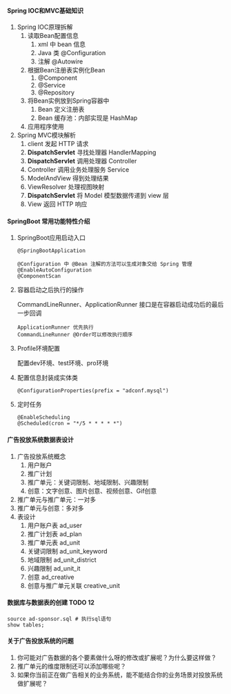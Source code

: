 #### Spring IOC和MVC基础知识

1. Spring IOC原理拆解
   1. 读取Bean配置信息
      1. xml 中 bean 信息
      2. Java 类 @Configuration
      3. 注解 @Autowire
   2. 根据Bean注册表实例化Bean
      1. @Component
      2. @Service
      3. @Repository
   3. 将Bean实例放到Spring容器中
      1. Bean 定义注册表
      2. Bean 缓存池：内部实现是 HashMap
   4. 应用程序使用
2. Spring MVC模块解析
   1. client 发起 HTTP 请求
   2. **DispatchServlet** 寻找处理器 HandlerMapping
   3. **DispatchServlet** 调用处理器 Controller
   4. Controller 调用业务处理服务 Service
   5. ModelAndView 得到处理结果
   6. ViewResolver 处理视图映射
   7. **DispatchServlet** 将 Model 模型数据传递到 view 层
   8. View 返回 HTTP 响应

#### SpringBoot 常用功能特性介绍

1. SpringBoot应用启动入口

   ```
   @SpringBootApplication
   
   @Configuration 中 @Bean 注解的方法可以生成对象交给 Spring 管理
   @EnableAutoConfiguration
   @ComponentScan
   ```

2. 容器启动之后执行的操作

   CommandLineRunner、ApplicationRunner 接口是在容器启动成功后的最后一步回调

   ```
   ApplicationRunner 优先执行
   CommandLineRunner @Order可以修改执行顺序
   ```

3. Profile环境配置

   配置dev环境、test环境、pro环境

4. 配置信息封装成实体类

   ```
   @ConfigurationProperties(prefix = "adconf.mysql")
   ```

5. 定时任务

   ```
   @EnableScheduling
   @Scheduled(cron = "*/5 * * * * *")
   ```

#### 广告投放系统数据表设计

1. 广告投放系统概念
   1. 用户账户
   2. 推广计划
   3. 推广单元：关键词限制、地域限制、兴趣限制
   4. 创意：文字创意、图片创意、视频创意、Gif创意
2. 推广单元与推广单元：一对多
3. 推广单元与创意：多对多
4. 表设计
   1. 用户账户表 ad_user
   2. 推广计划表 ad_plan
   3. 推广单元表 ad_unit
   4. 关键词限制 ad_unit_keyword
   5. 地域限制 ad_unit_district
   6. 兴趣限制 ad_unit_it
   7. 创意 ad_creative
   8. 创意与推广单元关联 creative_unit

####  数据库与数据表的创建 TODO 12

```mysql
source ad-sponsor.sql # 执行sql语句
show tables;
```

#### 关于广告投放系统的问题

1. 你可能对广告数据的各个要素做什么呀的修改或扩展呢？为什么要这样做？
2. 推广单元的维度限制还可以添加哪些呢？
3. 如果你当前正在做广告相关的业务系统，能不能结合你的业务场景对投放系统做扩展呢？
